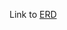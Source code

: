 
Link to [ERD](https://lucid.app/lucidspark/d77b272c-dd34-49e9-b894-b78f8a3007e6/edit?view_items=KPGk8DbM8nPq%2CKPGkvFttEeg~%2CKPGknoI8BBZ0%2CKPGkDFmZC8Hy%2CKPGkyysa9CQb%2CKPGkvPrXYQGf%2CKPGk22gmXW1~%2CKPGkXJymq6KU%2CKPGkf7_-UCSl%2CKPGkPhwHglbU%2CKPGk.zOysE_d%2CKPGkigo8MrFk%2CKPGk49Sn2dKD%2CKPGkM.9~oNAR%2CKPGk-crezieS%2CKPGk_PP~G-Sd%2CKPGkAoEY4QFG%2CKPGkEEc654AG%2CKPGkTGXGE-9a%2CKPGk1yOx36Zj%2CKPGkfQeG5tkq%2CKPGkI3jO~Oo9%2CKPGkjEXgtRA6%2CKPGkXHrMAwDp%2CKPGkOQTK37hP%2CKPGkYg~nJvzU%2CKPGkQRsYO2cU%2CKPGkS.akt7cK%2CKPGka.WZFNjv%2CKPGktXffo_NZ%2CKPGkeCIKoXL_%2CKPGkxobv69i2%2CKPGkQFb-1JA8&invitationId=inv_984befd2-5459-49eb-8236-bfddc6d1c1f3)
